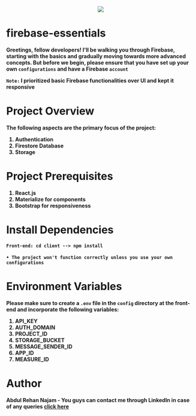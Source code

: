<div align="center">
<img src="https://iili.io/Hvtm0fR.png"/>
</div>

# firebase-essentials
<b>Greetings, fellow developers! I'll be walking you through Firebase, starting with the basics and gradually moving towards more advanced concepts. But before we begin, please ensure that you have set up your own `configurations` and have a Firebase `account`</b>

<b>`Note:` I prioritized basic Firebase functionalities over UI and kept it responsive</b>

# Project Overview
<b>The following aspects are the primary focus of the project:</b>
<ol>
<b>
<li>Authentication</li>
<li>Firestore Database</li>
<li>Storage</li>
</b>
</ol>

# Project Prerequisites
<ol>
<b>
<li>React.js</li>
<li>Materialize for components</li>
<li>Bootstrap for responsiveness</li>
</b>
</ol>

# Install Dependencies
<b>`Front-end: cd client --> npm install`</b> <br><br>
<b>`• The project won't function correctly unless you use your own configurations`</b>

# Environment Variables
<b>Please make sure to create a `.env` file in the `config` directory at the front-end and incorporate the following variables:</b>
<ol>
<b>
<li>API_KEY</li>
<li>AUTH_DOMAIN</li>
<li>PROJECT_ID</li>
<li>STORAGE_BUCKET</li>
<li>MESSAGE_SENDER_ID</li>
<li>APP_ID</li>
<li>MEASURE_ID</li>
</b>
</ol>

# Author
<b>Abdul Rehan Najam - You guys can contact me through LinkedIn in case of any queries [click here](https://in.linkedin.com/in/abrehan)</b>
